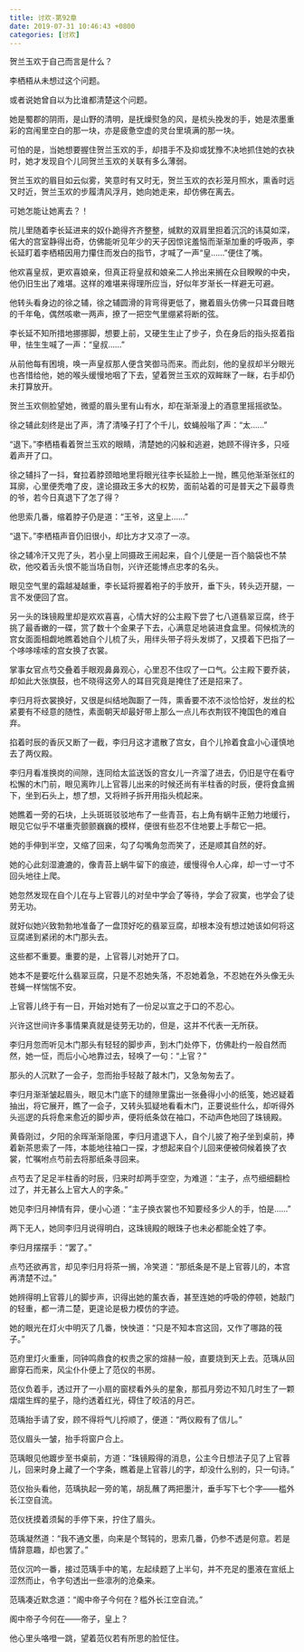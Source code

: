 ```yaml
---
title: 讨欢-第92章
date: 2019-07-31 10:46:43 +0800
categories: [讨欢]
---
```


贺兰玉欢于自己而言是什么？

李栖梧从未想过这个问题。

或者说她曾自以为比谁都清楚这个问题。

她是蜀郡的阴雨，是山野的清明，是抚燥熨急的风，是梳头挽发的手，她是浓墨重彩的宫闱里空白的那一块，亦是疲惫空虚的灵台里填满的那一块。

可怕的是，当她想要握住贺兰玉欢的手，却措手不及抑或犹豫不决地抓住她的衣袂时，她才发现自个儿同贺兰玉欢的关联有多么薄弱。

贺兰玉欢的眉目如云似雾，笑意时有又时无，贺兰玉欢的衣衫笼月照水，熏香时远又时近，贺兰玉欢的步履清风浮月，她向她走来，却仿佛在离去。

可她怎能让她离去？！

院儿里随着李长延进来的奴仆跪得齐齐整整，缄默的双肩里担着沉沉的讳莫如深，偌大的宫室静得出奇，仿佛能听见年少的天子因惊诧羞恼而渐渐加重的呼吸声，李长延盯着李栖梧因用力攥住而发白的指节，才喊了一声“皇……”便住了嘴。

他欢喜皇叔，更欢喜娘亲，但真正将皇叔和娘亲二人拎出来搁在众目睽睽的中央，他仍旧生出了难堪。这样的难堪来得理所应当，好似年岁渐长一样避无可避。

他转头看身边的徐之辅，徐之辅圆滑的背弯得更低了，撇着眉头仿佛一只耳聋目瞎的千年龟，偶然咳嗽一两声，撩了一把空气里绷紧将断的弦。

李长延不知所措地挪挪脚，想要上前，又硬生生止了步子，负在身后的指头抠着指甲，怯生生喊了一声：“皇叔……”

从前他每有困境，唤一声皇叔那人便含笑御马而来。而此刻，他的皇叔却半分眼光也吝惜给他，她的喉头缓慢地咽了下去，望着贺兰玉欢的双眸眯了一眯，右手却仍未打算放开。

贺兰玉欢侧脸望她，微蹙的眉头里有山有水，却在渐渐漫上的酒意里摇摇欲坠。

徐之辅此刻终是出了声，清了清嗓子打了个千儿，蚊蝇般嗡了声：“太……”

“退下。”李栖梧看着贺兰玉欢的眼睛，清楚她的闪躲和逃避，她顾不得许多，只哑着声开了口。

徐之辅抖了一抖，耷拉着脖颈暗地里将眼光往李长延脸上一抛，瞧见他渐渐张红的耳廓，心里便秃噜了皮，遑论摄政王多大的权势，面前站着的可是普天之下最尊贵的爷，若今日真退下了怎了得？

他思索几番，缩着脖子仍是道：“王爷，这皇上……”

“退下。”李栖梧声音仍旧很小，却比方才又凉了一凉。

徐之辅冷汗又兜了头，若小皇上同摄政王闹起来，自个儿便是一百个脑袋也不禁砍，他咬着舌头恨不能当场自刎，兴许还能博点忠孝的名头。

眼见空气里的霜越凝越重，李长延将握着袍子的手放开，垂下头，转头迈开腿，一言不发便回了宫。

另一头的珠镜殿里却是欢欢喜喜，心情大好的公主殿下尝了七八道翡翠豆腐，终于挑了最香嫩的一碟，赏了数十个金果子下去，心满意足地装进食盒里。伺候梳洗的宫女面面相觑地瞧着她自个儿梳了头，用绊头带子将头发绑了，又摸着下巴指了一个哆哆嗦嗦的宫女换了衣裳。

掌事女官点芍交叠着手眼观鼻鼻观心，心里忍不住叹了一口气。公主殿下要乔装，却如此大张旗鼓，也不晓得这旁人的耳目究竟是掩住了还是招来了。

李归月将衣裳换好，又很是纠结地踟蹰了一阵，熏香要不浓不淡恰恰好，发丝的松紧要有不经意的随性，素面朝天却最好带上那么一点儿布衣荆钗不掩国色的难自弃。

掐着时辰的香灰又断了一截，李归月这才遣散了宫女，自个儿拎着食盒小心谨慎地去了两仪殿。

李归月看准换岗的间隙，连同给太监送饭的宫女儿一齐溜了进去，仍旧是守在看守松懈的木门前，眼见离昨儿上官蓉儿出来的时候还尚有半柱香的时辰，便将食盒搁下，坐到石头上，想了想，又将辫子拆开用指头梳起来。

她瞧着一旁的石块，上头斑斑驳驳地布了一些青苔，右上角有蜗牛正勉力地缓行，眼见它似乎不堪重壳颤颤巍巍的模样，便很有些忍不住地要上手帮它一把。

她的手伸到半空，又缩了回来，勾了勾嘴角忽而笑了，还是顺其自然的好。

她的心此刻湿漉漉的，像青苔上蜗牛留下的痕迹，缓慢得令人心痒，却一寸一寸不回头地往上爬。

她忽然发现在自个儿在与上官蓉儿的对垒中学会了等待，学会了寂寞，也学会了徒劳无功。

就好似她兴致勃勃地准备了一盘顶好吃的翡翠豆腐，却根本没有想过她该如何将这豆腐递到紧闭的木门那头去。

这些都不重要。重要的是，上官蓉儿对她开了口。

她本不是要吃什么翡翠豆腐，只是不忍她失落，不忍她着急，不忍她在外头像无头苍蝇一样惴惴不安。

上官蓉儿终于有一日，开始对她有了一份足以宣之于口的不忍心。

兴许这世间许多事情果真就是徒劳无功的，但是，这并不代表一无所获。

李归月忽而听见木门那头有轻轻的脚步声，到木门处停下，仿佛赴约一般自然而然，她一怔，而后小心地靠过去，轻唤了一句：“上官？”

那头的人沉默了一会子，忽而抬手轻敲了敲木门，又急匆匆去了。

李归月渐渐皱起眉头，眼见木门底下的缝隙里露出一张叠得小小的纸笺，她迟疑着抽出，将它展开，瞧了一会子，又转头狐疑地看看木门，正要说些什么，却听得外头巡逻的兵将愈来愈近的脚步声，便将纸条敛在袖口，不动声色地回了珠镜殿。

黄昏刚过，夕阳的余晖渐渐隐匿，李归月遣退下人，自个儿披了袍子坐到桌前，捧着新茶思索了一阵，本能地往袖口一探，才想起来自个儿回来便被伺候着换了衣裳，忙嘱咐点芍前去将那纸条寻回来。

点芍去了足足半柱香的时辰，归来时却两手空空，为难道：“主子，点芍细细翻检过了，并无甚么上官大人的字条。”

她见李归月神情有异，便小心道：“主子换衣裳也不知要经多少人的手，怕是……”

两下无人，她同李归月说得明白，这珠镜殿的眼珠子也未必都能全姓了李。

李归月摆摆手：“罢了。”

点芍还欲再言，却见李归月将茶一搁，冷笑道：“那纸条是不是上官蓉儿的，本宫再清楚不过。”

她辨得明上官蓉儿的脚步声，识得出她的薰衣香，甚至连她的呼吸的停顿，她敲门的轻重，都一清二楚，更遑论是极力模仿的字迹。

她的眼光在灯火中明灭了几番，怏怏道：“只是不知本宫这回，又作了哪路的筏子。”

范府里灯火重重，同钟鸣鼎食的权贵之家的煊赫一般，直要烧到天上去。范瑀从回廊穿石而来，风尘仆仆便上了范仪的书房。

范仪负着手，透过开了一小扇的窗棂看外头的星象，那孤月旁边不知几时生了一颗熠熠生辉的星子，隐约透着红光，碍住了皎洁的月芒。

范瑀抬手请了安，顾不得将气儿捋顺了，便道：“两仪殿有了信儿。”

范仪眉头一皱，抬手将窗户合上。

范瑀眼见他踱步至书桌前，方道：“珠镜殿得的消息，公主今日想法子见了上官蓉儿，回来时身上藏了一个字条，瞧着是上官蓉儿的字，却没什么别的，只一句诗。”

范仪抬头看他，范瑀执起一旁的笔，胡乱蘸了两把墨汁，垂手写下七个字——槛外长江空自流。

范仪抚摸着须髯的手停下来，拧住了眉头。

范瑀凝然道：“我不通文墨，向来是个驽钝的，思索几番，仍参不透是何意。若是情辞意趣，却也罢了。”

范仪沉吟一番，接过范瑀手中的笔，左起续题了上半句，并不充足的墨液在宣纸上涩然而止，令字句透出一些凛冽的沧桑来。

范瑀凑近默念道：“阁中帝子今何在？槛外长江空自流。”

阁中帝子今何在——帝子，皇上？

他心里头咯噔一跳，望着范仪若有所思的脸怔住。

